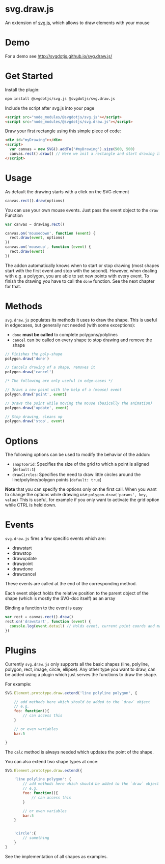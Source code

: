 # svg.draw.js

An extension of [svg.js](https://github.com/svgdotjs/svg.js), which allows to draw elements with your mouse

# Demo

For a demo see http://svgdotjs.github.io/svg.draw.js/

# Get Started

Install the plugin:

```sh
npm install @svgdotjs/svg.js @svgdotjs/svg.draw.js
```

Include the script after svg.js into your page

```html
<script src="node_modules/@svgdotjs/svg.js"></script>
<script src="node_modules/@svgdotjs/svg.draw.js"></script>
```

Draw your first rectangle using this simple piece of code:

```html
<div id="myDrawing"></div>
<script>
  var canvas = new SVG().addTo('#myDrawing').size(500, 500)
  canvas.rect().draw() // Here we init a rectangle and start drawing it
</script>
```

# Usage

As default the drawing starts with a click on the SVG element

```js
canvas.rect().draw(options)
```

You can use your own mouse events. Just pass the event object to the `draw` Function

```js
var canvas = drawing.rect()

canvas.on('mousedown', function (event) {
  rect.draw(event, options)
})
canvas.on('mouseup', function (event) {
  rect.draw(event)
})
```

The addon automatically knows when to start or stop drawing (most shapes start with the first event and stop with the second).
However, when dealing with e.g. a polygon, you are able to set new points with every event. To finish the drawing you have to call the `done` function.
See the next chapter for that.

# Methods

`svg.draw.js` populates its methods it uses to draw the shape. This is useful in edgecases, but generally not needed (with some exceptions):

- `done` **must be called** to complete polygons/polylines
- `cancel` can be called on every shape to stop drawing and remove the shape

```js
// Finishes the poly-shape
polygon.draw('done')

// Cancels drawing of a shape, removes it
polygon.draw('cancel')

/* The following are only useful in edge-cases */

// Draws a new point with the help of a (mouse) event
polygon.draw('point', event)

// Draws the point while moving the mouse (basically the animation)
polygon.draw('update', event)

// Stop drawing, cleans up
polygon.draw('stop', event)
```

# Options

The following options can be used to modify the behavior of the addon:

- `snapToGrid`: Specifies the size of the grid to which a point is aligned (`default:1`)
- `drawCircles`: Specifies the need to draw little circles around the line/polyline/polygon points (`default: true`)

**Note** that you can specify the options only on the first call. When you want to change the options while drawing use `polygon.draw('params', key, value)` This is useful, for example if you only want to activate the grid option while CTRL is held down.

# Events

`svg.draw.js` fires a few specific events which are:

- drawstart
- drawstop
- drawupdate
- drawpoint
- drawdone
- drawcancel

These events are called at the end of the corresponding method.

Each event object holds the relative position to the parent object of the shape (which is mostly the SVG-doc itself) as an array

Binding a function to the event is easy

```js
var rect = canvas.rect().draw()
rect.on('drawstart', function (event) {
  console.log(event.detail) // Holds event, current point coords and matrix
})
```

# Plugins

Currently `svg.draw.js` only supports all the basic shapes (line, polyline, polygon, rect, image, circle, ellipse).
Any other type you want to draw, can be added using a plugin which just serves the functions to draw the shape.

For example:

```js
SVG.Element.prototype.draw.extend('line polyline polygon', {

	// add methods here which should be added to the `draw` object
	// e.g.
	foo: function(){
		// can access this
	}

	// or even variables
	bar:5

}
```

The `calc` method is always needed which updates the point of the shape.

You can also extend two shape types at once:

```js
SVG.Element.prototype.draw.extend({

	'line polyline polygon': {
		// add methods here which should be added to the `draw` object
		// e.g.
		foo: function(){
			// can access this
		}

		// or even variables
		bar:5
	}


	'circle':{
		// something
	}
}
```

See the implementation of all shapes as examples.
